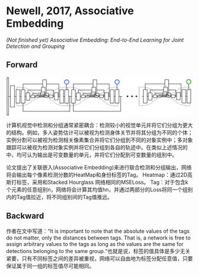 # Newell, 2017, Associative Embedding
*(Not finished yet)*
*Associative Embedding: End-to-End Learning for Joint Detection and Grouping*

## Forward
<img src="./img/gaozhong_forward_01.png"  style="zoom:66%"  align="center"/>

计算机视觉中检测和分组通常紧密耦合：检测较小的视觉单元并将它们分组为更大的结构。例如，多人姿势估计可以被视为检测身体关节并将其分组为不同的个体；实例分割可以被视为检测相关像素集合并将它们分组到不同的对象实例中；多对象跟踪可以被视为检测对象实例并将它们分组到各自的轨迹中。在类似上述情况的中，均可认为输出是可变数量的单元，并将它们分配到可变数量的组别中。

论文提出了关联嵌入(Associative Embedding)来进行联合检测和分组输出，网络将会输出每个像素检测分数的HeatMap和身份标签的Tag。
Heatmap：通过2D高斯打标签，采用和Stacked Hourglass 网络相同的MSELoss。
Tag：对于包含k个元素的任意组别n，网络将会计算其均值hn，并通过两部分的Loss将同一个组别内的Tag值拉近，将不同组别间的Tag值推远。

## Backward

作者在文中写道：“It is important to note that the absolute values of the tags do not matter, only the distances between tags. That is, a network is free to assign arbitrary values to the tags as long as the values are the same for detections belonging to the same group.“也就是说，标签的值具体是多少无关紧要，只有不同标签之间的差异被重视，网络可以自由地为标签分配任意值，只要保证属于同一组的标签值尽可能相同。
